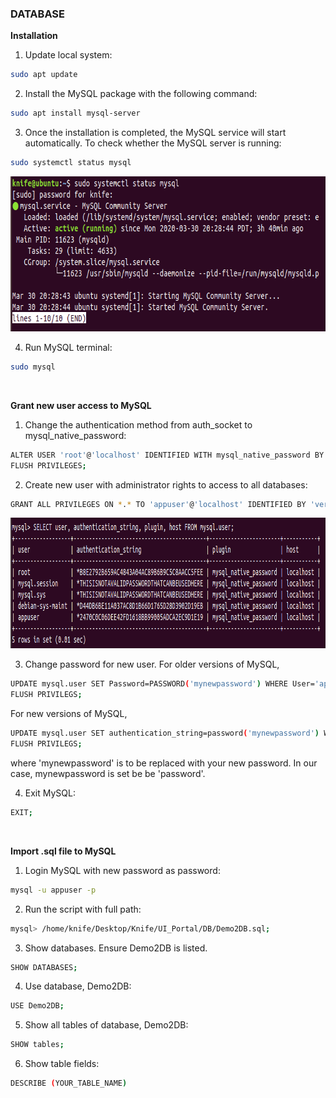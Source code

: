 <h3>DATABASE</h3>


<b>Installation</b>

1. Update local system:

```sh
sudo apt update
```

2. Install the MySQL package with the following command:

```sh
sudo apt install mysql-server
```

3. Once the installation is completed, the MySQL service will start automatically. To check whether the MySQL server is running:

```sh
sudo systemctl status mysql
```
<img src="images/sql_running.png" alt="Logo" width="730" height="248">

4. Run MySQL terminal:

```sh
sudo mysql
```
<br/>

<b>Grant new user access to MySQL</b>

1. Change the authentication method from auth_socket to mysql_native_password:

```sh
ALTER USER 'root'@'localhost' IDENTIFIED WITH mysql_native_password BY 'very_strong_password';
FLUSH PRIVILEGES;
```

2. Create new user with administrator rights to access to all databases:

```sh
GRANT ALL PRIVILEGES ON *.* TO 'appuser'@'localhost' IDENTIFIED BY 'very_strong_password';
```
<img src="images/auth_change_success.png" alt="Logo" width="919" height="209">

3. Change password for new user. For older versions of MySQL,

```sh
UPDATE mysql.user SET Password=PASSWORD('mynewpassword') WHERE User='appuser';
FLUSH PRIVILEGS;
```
For new versions of MySQL,
```sh
UPDATE mysql.user SET authentication_string=password('mynewpassword') WHERE User='appuser';
FLUSH PRIVILEGS;
```
where 'mynewpassword' is to be replaced with your new password. In our case, mynewpassword is set be be 'password'.

4. Exit MySQL:

```sh
EXIT;
```
<br/>

<b>Import .sql file to MySQL</b>

1. Login MySQL with new password as password:

```sh
mysql -u appuser -p
```

2. Run the script with full path:

```sh
mysql> /home/knife/Desktop/Knife/UI_Portal/DB/Demo2DB.sql;
```

3. Show databases. Ensure Demo2DB is listed.

```sh
SHOW DATABASES;
```

4. Use database, Demo2DB:

```sh
USE Demo2DB;
```

5. Show all tables of database, Demo2DB:

```sh
SHOW tables;
```

6. Show table fields:

```sh
DESCRIBE (YOUR_TABLE_NAME)
```
